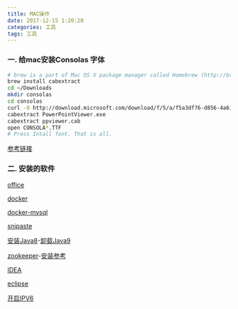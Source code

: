 ```yaml
---
title: MAC操作
date: 2017-12-15 1:20:20
categories: 工具
tags: 工具
---
```

### 一. 给mac安装Consolas 字体

```bash
# brew is a part of Mac OS X package manager called Homebrew (http://brew.sh/).
brew install cabextract
cd ~/Downloads
mkdir consolas
cd consolas
curl -O http://download.microsoft.com/download/f/5/a/f5a3df76-d856-4a61-a6bd-722f52a5be26/PowerPointViewer.exe
cabextract PowerPointViewer.exe
cabextract ppviewer.cab
open CONSOLA*.TTF
# Press Intall font. That is all.
```
<!--more-->
[参考链接](http://ikato.com/blog/how-to-install-consolas-font-on-mac-os-x.html)

### 二. 安装的软件

[office](http://www.jianshu.com/p/2172835cfb17)

[docker](https://www.docker.com/docker-mac)

[docker-mysql](https://hub.alauda.cn/repos/alauda/mysql)

[snipaste](https://zh.snipaste.com/)

[安装Java8](http://www.oracle.com/technetwork/java/javase/downloads/jdk8-downloads-2133151.html)-[卸载Java9](https://gist.github.com/schnell18/bcb9833f725be22f6acd01f94b486392)

[zookeeper](https://zookeeper.apache.org/releases.html#download)-[安装参考](http://www.jianshu.com/p/0ba61bf7149f)

[IDEA](http://www.cnblogs.com/wang1024/p/7485758.html)

[eclipse](http://www.eclipse.org/downloads/)

[开启IPV6](https://github.com/XX-net/XX-Net/wiki/IPv6-Mac)